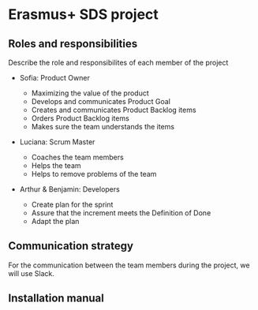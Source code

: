# Erasmus+ SDS project

## Roles and responsibilities

Describe the role and responsibilites of each member of the project

- Sofia: Product Owner
  - Maximizing the value of the product
  - Develops and communicates Product Goal
  - Creates and communicates Product Backlog items
  - Orders Product Backlog items
  - Makes sure the team understands the items

- Luciana: Scrum Master
  - Coaches the team members
  - Helps the team
  - Helps to remove problems of the team

- Arthur & Benjamin: Developers
  - Create plan for the sprint
  - Assure that the increment meets the Definition of Done
  - Adapt the plan

## Communication strategy

For the communication between the team members during the project, we will use Slack.

## Installation manual
